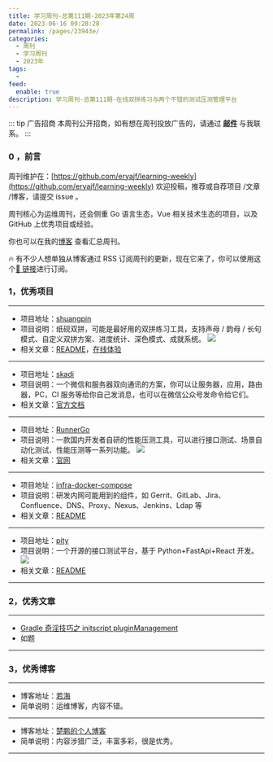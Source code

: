 ```yaml
---
title: 学习周刊-总第111期-2023年第24周
date: 2023-06-16 09:28:28
permalink: /pages/23943e/
categories:
  - 周刊
  - 学习周刊
  - 2023年
tags:
  -
feed:
  enable: true
description: 学习周刊-总第111期-在线双拼练习与两个不错的测试压测管理平台
---
```


::: tip 广告招商
本周刊公开招商，如有想在周刊投放广告的，请通过 **[邮件](mailto:eryajf@163.com)** 与我联系。
:::

### 0 ，前言

周刊维护在：[https://github.com/eryajf/learning-weekly](https://github.com/eryajf/learning-weekly) 欢迎投稿，推荐或自荐项目 /文章 /博客，请提交 issue 。

周刊核心为运维周刊，还会侧重 Go 语言生态，Vue 相关技术生态的项目，以及 GitHub 上优秀项目或经验。

你也可以在我的[博客](https://wiki.eryajf.net/learning-weekly/) 查看汇总周刊。

🔥 有不少人想单独从博客通过 RSS 订阅周刊的更新，现在它来了，你可以使用这个[🔗 链接](https://wiki.eryajf.net/learning-weekly.xml)进行订阅。

### 1，优秀项目

---

- 项目地址：[shuangpin](https://github.com/Yidadaa/shuangpin)
- 项目说明：纸砚双拼，可能是最好用的双拼练习工具，支持声母 / 韵母 / 长句模式、自定义双拼方案、进度统计、深色模式、成就系统。
  ![](http://t.eryajf.net/imgs/2023/05/9fbd0d3d20689b58.png)
- 相关文章：[README](https://github.com/Yidadaa/shuangpin#readme)，[在线体验](https://blog.simplenaive.cn/shuangpin)

---

- 项目地址：[skadi](https://github.com/hack-fan/skadi/)
- 项目说明：一个微信和服务器双向通讯的方案，你可以让服务器，应用，路由器，PC，CI 服务等给你自己发消息，也可以在微信公众号发命令给它们。
- 相关文章：[官方文档](https://letserver.run/)

---

- 项目地址：[RunnerGo](https://github.com/Runner-Go-Team/runnerGo)
- 项目说明：一款国内开发者自研的性能压测工具，可以进行接口测试、场景自动化测试、性能压测等一系列功能。
  ![](http://t.eryajf.net/imgs/2023/05/b6f8cd4fad5f2061.jpg)
- 相关文章：[官网](https://www.runnergo.com/)

---

- 项目地址：[infra-docker-compose](https://github.com/get-set/infra-docker-compose)
- 项目说明：研发内网可能用到的组件，如 Gerrit、GitLab、Jira、Confluence、DNS、Proxy、Nexus、Jenkins、Ldap 等
- 相关文章：[README](https://github.com/get-set/infra-docker-compose#readme)

---

- 项目地址：[pity](https://github.com/wuranxu/pity)
- 项目说明：一个开源的接口测试平台，基于 Python+FastApi+React 开发。
  ![](http://t.eryajf.net/imgs/2023/05/69eadd1cb293efdd.png)
- 相关文章：[README](https://github.com/wuranxu/pity#readme)

---

### 2，优秀文章

---

- [Gradle 奇淫技巧之 initscript pluginManagement](https://juejin.cn/post/7075671230468063239)
- 如题

---

### 3，优秀博客

---

- 博客地址：[若海](https://www.rehiy.com/)
- 简单说明：运维博客，内容不错。

---

- 博客地址：[楚鹏的个人博客](https://chupeng130.gitee.io/)
- 简单说明：内容涉猎广泛，丰富多彩，很是优秀。

---
